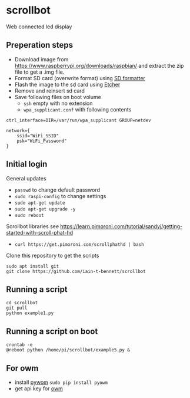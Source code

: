 # scrollbot
Web connected led display

## Preperation steps
* Download image from https://www.raspberrypi.org/downloads/raspbian/ and extract the zip file to get a .img file.
* Format SD card (overwrite format) using [SD formatter](https://www.sdcard.org/downloads/formatter_4/eula_mac/)
* Flash the image to the sd card using [Etcher](https://etcher.io/)
* Remove and reinsert sd card
* Save following files on boot volume
  * `ssh` empty with no extension
  * `wpa_supplicant.conf` with following contents
```
ctrl_interface=DIR=/var/run/wpa_supplicant GROUP=netdev
 
network={
	ssid="WiFi_SSID"
	psk="WiFi_Password"
}
```

## Initial login
General updates
* `passwd` to change default password
* `sudo raspi-config` to change settings
* `sudo apt-get update`
* `sudo apt-get upgrade -y`
* `sudo reboot`

Scrollbot libraries 
see https://learn.pimoroni.com/tutorial/sandyj/getting-started-with-scroll-phat-hd
* `curl https://get.pimoroni.com/scrollphathd | bash`

Clone this repository to get the scripts
```
sudo apt install git
git clone https://github.com/iain-t-bennett/scrollbot
```
## Running a script
```
cd scrollbot
git pull
python example1.py
```

## Running a script on boot
```
crontab -e
@reboot python /home/pi/scrollbot/example5.py &
```

## For owm
* install [pywom](https://pyowm.readthedocs.io/en/latest/usage-examples.html) `sudo pip install pyowm`
* get api key for [owm](https://openweathermap.org/appid)

